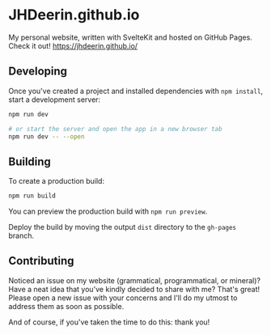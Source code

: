 # JHDeerin.github.io

My personal website, written with SvelteKit and hosted on GitHub Pages. Check it out! https://jhdeerin.github.io/

## Developing

Once you've created a project and installed dependencies with `npm install`, start a development server:

```bash
npm run dev

# or start the server and open the app in a new browser tab
npm run dev -- --open
```

## Building

To create a production build:

```bash
npm run build
```

You can preview the production build with `npm run preview`.

Deploy the build by moving the output `dist` directory to the `gh-pages` branch.

## Contributing
Noticed an issue on my website (grammatical, programmatical, or mineral)? Have a neat idea that you've kindly decided to share with me? That's great! Please open a new issue with your concerns and I'll do my utmost to address them as soon as possible.

And of course, if you've taken the time to do this: thank you!